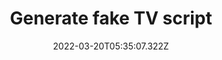 ---
title: 'Generate fake TV script'
excerpt: 'Created a model using a recurrent neural network to generate fake tv scripts.'
coverImage: '/assets/blog/dynamic-routing/cover.jpg'
featured: true
date: '2022-03-20T05:35:07.322Z'
repo: 'https://github.com/brhn-me/deep-learning-generate-tv-scripts'
blog: 
techs: 
    - Deep Learning
    - Recurrent Neural Network
    - PyTorch
---